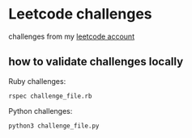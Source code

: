 # Leetcode challenges

challenges from my [leetcode account](https://leetcode.com/u/vega28/)

## how to validate challenges locally

Ruby challenges:

```
rspec challenge_file.rb
```

Python challenges:

```
python3 challenge_file.py
```